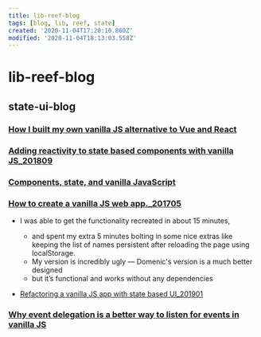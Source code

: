 ```yaml
---
title: lib-reef-blog
tags: [blog, lib, reef, state]
created: '2020-11-04T17:20:10.860Z'
modified: '2020-11-04T18:13:03.558Z'
---
```


# lib-reef-blog

## state-ui-blog

### [How I built my own vanilla JS alternative to Vue and React](https://gomakethings.com/how-i-built-my-own-vanilla-js-alternative-to-vue-and-react/)

### [Adding reactivity to state based components with vanilla JS_201809](https://gomakethings.com/adding-reactivity-to-state-based-components-with-vanilla-js/)

### [Components, state, and vanilla JavaScript](https://gomakethings.com/components-state-and-vanilla-javascript/)

### [How to create a vanilla JS web app._201705](https://gomakethings.com/who-should-drive-a-vanilla-js-web-app/)

- I was able to get the functionality recreated in about 15 minutes, 
  - and spent my extra 5 minutes bolting in some nice extras like keeping the list of names persistent after reloading the page using localStorage. 
  - My version is incredibly ugly — Domenic's version is a much better designed 
  - but it’s functional and works without any dependencies

- [Refactoring a vanilla JS app with state based UI_201901](https://gomakethings.com/refactoring-a-vanilla-js-app-with-state-based-ui/)

### [Why event delegation is a better way to listen for events in vanilla JS](https://gomakethings.com/why-event-delegation-is-a-better-way-to-listen-for-events-in-vanilla-js/)
